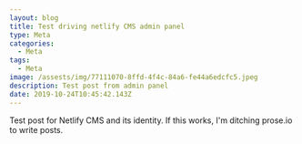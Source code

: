 ```yaml
---
layout: blog
title: Test driving netlify CMS admin panel
type: Meta
categories:
  - Meta
tags:
  - Meta
image: /assests/img/77111070-8ffd-4f4c-84a6-fe44a6edcfc5.jpeg
description: Test post from admin panel
date: 2019-10-24T10:45:42.143Z
---
```

Test post for Netlify CMS and its identity.
If this works, I'm ditching prose.io to write posts.
